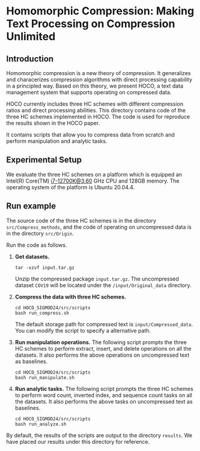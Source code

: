 # Homomorphic Compression: Making Text Processing on Compression Unlimited

## Introduction

Homomorphic compression is a new theory of compression. It generalizes and characerizes compression algorithms with direct processing capability in a principled way. Based on this theory, we present HOCO, a text data management system that supports operating on compressed data. 

HOCO currently includes three HC schemes with different compression ratios and direct processing abilities. This directory contains code of the three HC schemes implemented in HOCO. The code is used for reproduce the results shown in the HOCO paper. 

It contains scripts that allow you to compress data from scratch and perform manipulation and analytic tasks. 

## Experimental Setup

We evaluate the three HC schemes on a platform which is equipped an Intel(R) Core(TM) i7-12700K@3.60 GHz CPU and 128GB memory. The operating system of the platform is Ubuntu 20.04.4.

## Run example

The source code of the three HC schemes is in the directory `src/Compress_methods`, and the code of operating on uncompressed data is in the directory `src/Origin`. 

Run the code as follows.

1. **Get datasets.**

   ```shell
   tar -xzvf input.tar.gz
   ```

   Unzip the compressed package `input.tar.gz`. The uncompressed dataset `COV19` will be located under the `/input/Original_data` directory. 

2. **Compress the data with three HC schemes.** 

   ```shell
   cd HOCO_SIGMOD24/src/scripts
   bash run_compress.sh
   ```

   The default storage path for compressed text is `input/Compressed_data`. You can modify the script to specify a alternative path.

3. **Run manipulation operations.** The following script prompts the three HC schemes to perform extract, insert, and delete operations on all the datasets. It also performs the above operations on uncompressed text as baselines.

   ```shell
   cd HOCO_SIGMOD24/src/scripts
   bash run_manipulate.sh
   ```

4. **Run analytic tasks.** The following script prompts the three HC schemes to perform word count, inverted index, and sequence count tasks on all the datasets. It also performs the above tasks on uncompressed text as baselines.

   ```shell
   cd HOCO_SIGMOD24/src/scripts
   bash run_analyze.sh
   ```

By default, the results of the scripts are output to the directory `results`. We have placed our results under this directory for reference. 

